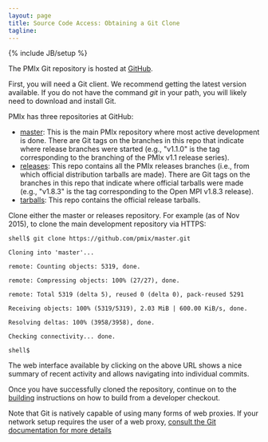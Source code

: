 ```yaml
---
layout: page
title: Source Code Access: Obtaining a Git Clone
tagline: 
---
```

{% include JB/setup %}

The PMIx Git repository is hosted at [GitHub](https://github.com/).

First, you will need a Git client.  We recommend getting the
latest version available.  If you do not have the command
_git_ in your path, you will likely need to download and
install Git.

PMIx has three repositories at GitHub:

* [master](https://github.com/pmix/master): This is the main PMIx repository where most active development is done. There are Git tags on the
branches in this repo that indicate where release branches were started
(e.g., "v1.1.0" is the tag corresponding to the branching of the PMIx v1.1
release series).
* [releases](https://github.com/pmix/releases): This
repo contains all the PMIx releases branches (i.e., from which
official distribution tarballs are made).  There are Git tags on the
branches in this repo that indicate where official tarballs were made
(e.g., "v1.8.3" is the tag corresponding to the Open MPI v1.8.3
release).
* [tarballs](https://github.com/pmix/tarballs): This repo contains the official release tarballs.

Clone either the master or releases repository.  For example (as of Nov 2015), to clone the main development repository via HTTPS:

```
shell$ git clone https://github.com/pmix/master.git

Cloning into 'master'...

remote: Counting objects: 5319, done.

remote: Compressing objects: 100% (27/27), done.

remote: Total 5319 (delta 5), reused 0 (delta 0), pack-reused 5291

Receiving objects: 100% (5319/5319), 2.03 MiB | 600.00 KiB/s, done.

Resolving deltas: 100% (3958/3958), done.

Checking connectivity... done.

shell$
```

The web interface available by clicking on the above URL shows a
nice summary of recent activity and allows navigating into individual
commits.

Once you have successfully cloned the repository,
continue on to the [building](building) instructions on how to build
from a developer checkout.

Note that Git is natively capable of using many forms of web
proxies.  If your network setup requires the user of a web proxy,
[consult the Git documentation for more details](http://git-scm.com/)
